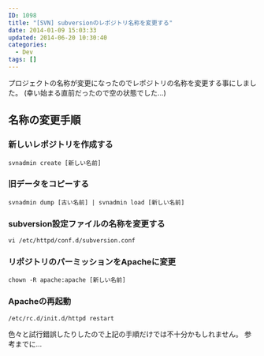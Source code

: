 ```yaml
---
ID: 1098
title: "[SVN] subversionのレポジトリ名称を変更する"
date: 2014-01-09 15:03:33
updated: 2014-06-20 10:30:40
categories:
  - Dev
tags: []
---
```


プロジェクトの名称が変更になったのでレポジトリの名称を変更する事にしました。
(幸い始まる直前だったので空の状態でした…)

<!--more-->
<h2>名称の変更手順</h2>

<h3>新しいレポジトリを作成する</h3>
<pre class="bash"><code>svnadmin create [新しい名前]</code></pre>

<h3>旧データをコピーする</h3>
<pre class="bash"><code>svnadmin dump [古い名前] | svnadmin load [新しい名前]</code></pre>

<h3>subversion設定ファイルの名称を変更する</h3>
<pre class="bash"><code>vi /etc/httpd/conf.d/subversion.conf</code></pre>

<h3>リポジトリのパーミッションをApacheに変更</h3>
<pre class="bash"><code>chown -R apache:apache [新しい名前]</code></pre>

<h3>Apacheの再起動</h3>
<pre class="bash"><code>/etc/rc.d/init.d/httpd restart</code></pre>

色々と試行錯誤したりしたので上記の手順だけでは不十分かもしれません。
参考までに…
